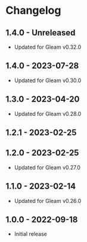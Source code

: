 # Changelog

## 1.4.0 - Unreleased

- Updated for Gleam v0.32.0

## 1.4.0 - 2023-07-28

- Updated for Gleam v0.30.0

## 1.3.0 - 2023-04-20

- Updated for Gleam v0.28.0

## 1.2.1 - 2023-02-25
## 1.2.0 - 2023-02-25

- Updated for Gleam v0.27.0

## 1.1.0 - 2023-02-14

- Updated for Gleam v0.26.0

## 1.0.0 - 2022-09-18

- Initial release
